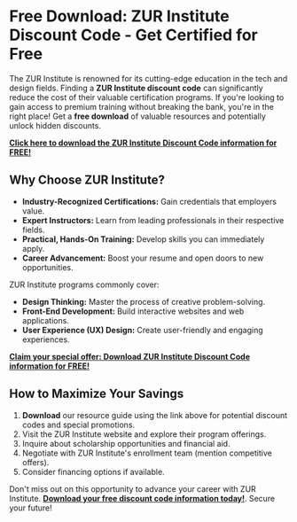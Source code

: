 # Free Download: ZUR Institute Discount Code - Get Certified for Free

The ZUR Institute is renowned for its cutting-edge education in the tech and design fields. Finding a **ZUR Institute discount code** can significantly reduce the cost of their valuable certification programs. If you're looking to gain access to premium training without breaking the bank, you're in the right place! Get a **free download** of valuable resources and potentially unlock hidden discounts.

[**Click here to download the ZUR Institute Discount Code information for FREE!**](https://udemywork.com/zur-institute-discount-code)

## Why Choose ZUR Institute?

*   **Industry-Recognized Certifications:** Gain credentials that employers value.
*   **Expert Instructors:** Learn from leading professionals in their respective fields.
*   **Practical, Hands-On Training:** Develop skills you can immediately apply.
*   **Career Advancement:** Boost your resume and open doors to new opportunities.

ZUR Institute programs commonly cover:

*   **Design Thinking:** Master the process of creative problem-solving.
*   **Front-End Development:** Build interactive websites and web applications.
*   **User Experience (UX) Design:** Create user-friendly and engaging experiences.

[**Claim your special offer: Download ZUR Institute Discount Code information for FREE!**](https://udemywork.com/zur-institute-discount-code)

## How to Maximize Your Savings

1.  **Download** our resource guide using the link above for potential discount codes and special promotions.
2.  Visit the ZUR Institute website and explore their program offerings.
3.  Inquire about scholarship opportunities and financial aid.
4.  Negotiate with ZUR Institute's enrollment team (mention competitive offers).
5.  Consider financing options if available.

Don't miss out on this opportunity to advance your career with ZUR Institute. **[Download your free discount code information today!](https://udemywork.com/zur-institute-discount-code)**. Secure your future!
